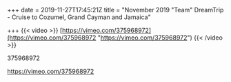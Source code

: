 +++
date = 2019-11-27T17:45:21Z
title = "November 2019 \"Team\" DreamTrip - Cruise to Cozumel, Grand Cayman and Jamaica"

+++
{{< video >}} [https://vimeo.com/375968972](https://vimeo.com/375968972 "https://vimeo.com/375968972") {{< /video >}}

375968972

https://vimeo.com/375968972